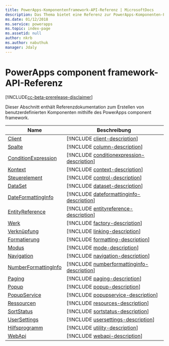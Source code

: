 ```yaml
---
title: PowerApps-Komponentenframework-API-Referenz | MicrosoftDocs
description: Das Thema bietet eine Referenz zur PowerApps-Komponenten-Framework-API.
ms.date: 01/12/2018
ms.service: powerapps
ms.topic: index-page
ms.assetid: null
author: nkrb
ms.author: nabuthuk
manager: Jdaly
---
```

# <a name="powerapps-component-framework-api-reference"></a>PowerApps component framework-API-Referenz

[!INCLUDE[cc-beta-prerelease-disclaimer](../../../includes/cc-beta-prerelease-disclaimer.md)]

Dieser Abschnitt enthält Referenzdokumentation zum Erstellen von benutzerdefinierten Komponenten mithilfe des PowerApps component framework.

|Name|Beschreibung|
|----|-----------|
|[Client](client.md)|[!INCLUDE [client-description](includes/client-description.md)]|
|[Spalte](column.md)|[!INCLUDE [column-description](includes/column-description.md)]|
|[ConditionExpression](conditionexpression.md)|[!INCLUDE [conditionexpression-description](includes/conditionexpression-description.md)]|
|[Kontext](context.md)|[!INCLUDE [context-description](includes/context-description.md)]|
|[Steuerelement](control.md)|[!INCLUDE [control-description](includes/control-description.md)]|
|[DataSet](dataset.md)|[!INCLUDE [dataset-description](includes/dataset-description.md)]|
|[DateFormattingInfo](dateformattinginfo.md)|[!INCLUDE [dateformattinginfo-description](includes/dateformattinginfo-description.md)]|
|[EntityReference](entityreference.md)|[!INCLUDE [entityreference-description](includes/entityreference-description.md)]|
|[Werk](factory.md)|[!INCLUDE [factory-description](includes/factory-description.md)]|
|[Verknüpfung](linking.md)|[!INCLUDE [linking-description](includes/linking-description.md)]|
|[Formatierung](formatting.md)|[!INCLUDE [formatting-description](includes/formatting-description.md)]|
|[Modus](mode.md)|[!INCLUDE [mode-description](includes/mode-description.md)]|
|[Navigation](navigation.md)|[!INCLUDE [navigation-description](includes/navigation-description.md)]|
|[NumberFormattingInfo](numberformattinginfo.md)|[!INCLUDE [numberformattinginfo-description](includes/numberformattinginfo-description.md)]|
|[Paging](paging.md)|[!INCLUDE [paging-description](includes/paging-description.md)]|
|[Popup](popup.md)|[!INCLUDE [popup-description](includes/popup-description.md)]|
|[PopupService](popupservice.md)|[!INCLUDE [popupservice-description](includes/popupservice-description.md)]|
|[Ressourcen](resources.md)|[!INCLUDE [resources-description](includes/resources-description.md)]|
|[SortStatus](sortstatus.md)|[!INCLUDE [sortstatus-description](includes/sortstatus-description.md)]|
|[UserSettings](usersettings.md)|[!INCLUDE [usersettings-description](includes/usersettings-description.md)]|
|[Hilfsprogramm](utility.md)|[!INCLUDE [utility-description](includes/utility-description.md)]|
|[WebApi](webapi.md)|[!INCLUDE [webapi-description](includes/webapi-description.md)]|
